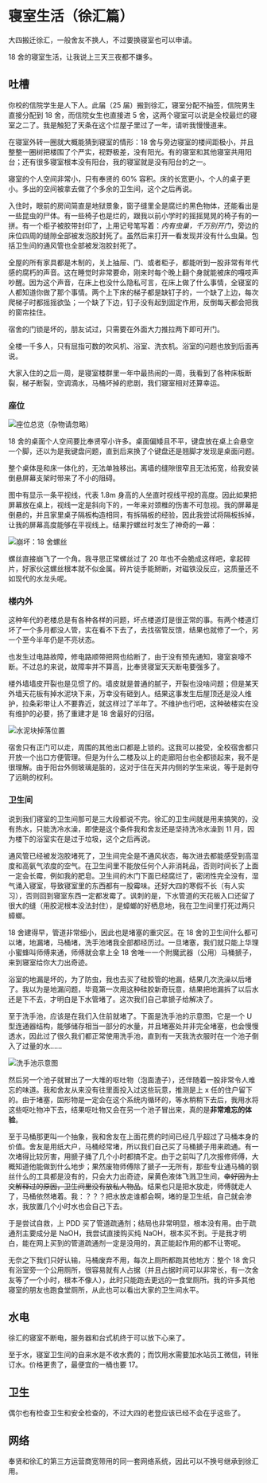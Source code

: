 # 寝室生活（徐汇篇）

大四搬迁徐汇，一般舍友不换人，不过要换寝室也可以申请。

18 舍的寝室生活，让我说上三天三夜都不嫌多。

## 吐槽

你校的信院学生是人下人。此届（25 届）搬到徐汇，寝室分配不抽签，信院男生直接分配到 18 舍，而信院女生也直接进 5 舍，这两个寝室可以说是全校最烂的寝室之二了。我是触犯了天条在这个烂屋子里过了一年，请听我慢慢道来。

在寝室外转一圈就大概能猜到寝室的情形：18 舍与旁边寝室的楼间距极小，并且整整一圈树把楼围了个严实，视野极差，没有阳光。有的寝室和其他寝室共用阳台；还有很多寝室根本没有阳台，我的寝室就是没有阳台的之一。

寝室的个人空间非常小，只有奉贤的 60% 容积。床的长宽更小，个人的桌子更小。多出的空间被拿去做了个多余的卫生间，这个之后再说。

入住时，眼前的房间简直是地狱景象，窗子缝里全是腐烂的黑色物体，还能看出是一些昆虫的尸体。有一些椅子也是烂的，跟我以前小学时的摇摇晃晃的椅子有的一拼。有一个柜子被胶带封印了，上用记号笔写着：_内有虫巢，千万别开门_，旁边的床位四周的缝隙全部被发泡胶封死了。虽然后来打开一看发现并没有什么虫巢。包括卫生间的通风管也全部被发泡胶封死了。

全屋的所有家具都是木制的，关上抽屉、门、或者柜子，都能听到一股非常有年代感的腐朽的声音。这在睡觉时非常要命，刚来时每个晚上翻个身就能被床的嘎吱声吵醒。因为这个声音，在床上也没什么隐私可言，在床上做了什么事情，全寝室的人都知道你做了那个事情。两个上下床的梯子都是缺钉子的，一个缺了上边，每次爬梯子时都摇摇欲坠；一个缺了下边，钉子没有起到固定作用，反倒每天都会把我的窗帘挂住。

宿舍的门锁是坏的，朋友试过，只需要在外面大力推拉两下即可开门。

全楼一千多人，只有屈指可数的吹风机、浴室、洗衣机。浴室的问题也放到后面再说。

大家入住的之后一周，是寝室楼群里一年中最热闹的一周，我看到了各种床板断裂，梯子断裂，空调滴水，马桶坏掉的悲剧，我们寝室相对还算幸运。

### 座位

![座位总览（杂物请忽略）](/images/life/in_dorm2/总览.jpg)

18 舍的桌面个人空间要比奉贤窄小许多。桌面偏矮且不平，键盘放在桌上会悬空一个脚，还以为是我键盘问题，直到后来换了个键盘还是翘脚才发现是桌面问题。

整个桌体是和床一体化的，无法单独移出。离墙的缝隙很窄且无法拓宽，给我安装倒悬屏幕支架时带来了不小的阻碍。

图中有显示一条平视线，代表 1.8m 身高的人坐直时视线平视的高度。因此如果把屏幕放在桌上，视线一定是斜向下的，一年来对颈椎的伤害不可忽视。我的屏幕是倒悬的，并且家里桌子隔板构造相同，有拆隔板的经验，因此我尝试将隔板拆掉，让我的屏幕高度能够在平视线上。结果拧螺丝时发生了神奇的一幕：

![崩坏：18 舍螺丝](/images/life/in_dorm2/螺丝.jpg)

螺丝直接崩飞了一个角。我寻思正常螺丝过了 20 年也不会脆成这样吧，拿起碎片，好家伙这螺丝根本就不似金属。碎片徒手能掰断，对磁铁没反应，这质量还不如现代的水龙头呢。

### 楼内外

这种年代的老楼总是有各种各样的问题，坏点楼道灯是很正常的事。有两个楼道灯坏了一个多月都没人管，实在看不下去了，去找宿管反馈，结果也就修了一个，另一个至今半年仍是不亮状态。

也发生过电路故障，修电路顺带把网也给断了，由于没有预先通知，寝室哀嚎不断。不过总的来说，故障率并不算高，比奉贤寝室天天断电要强多了。

楼外墙墙皮开裂也是见惯了的。墙皮就是普通的腻子，开裂也没啥问题；但是某天外墙天花板有掉水泥块下来，万幸没有砸到人。结果这事发生后屋顶还是没人维护，拉条彩带让人不要靠近，就这样过了半年了。不维护也行吧，这种破楼实在没有维护的必要，扬了重建才是 18 舍最好的归宿。

![水泥块掉落位置](/images/life/in_dorm2/18_ex.jpg)

宿舍只有正门可以走，周围的其他出口都是上锁的。这我可以接受，全校宿舍都只开放一个出口方便管理。但是为什么二楼及以上的走廊阳台也全都锁起来，我不是很理解。由于阳台外侧玻璃是脏的，这对于住在天井内侧的学生来说，等于是剥夺了远眺的权利。

### 卫生间

说到我们寝室的卫生间那可是三大段都说不完。徐汇的卫生间就是用来搞笑的，没有热水，只能洗冷水澡，即使是这个条件我和舍友还是坚持洗冷水澡到 11 月，因为楼下的浴室实在是过于垃圾，这个之后再说。

通风管已经被发泡胶堵死了，卫生间完全是不通风状态，每次进去都能感受到高湿度和高氨气浓度的空气。在卫生间里不能放任何个人非消耗品，否则时间长了上面一定会长霉，例如我的肥皂。卫生间的木门下面已经腐烂了，密闭性完全没有，湿气涌入寝室，导致寝室里的东西都有一股霉味。还好大四的寒假不长（有人实习），否则回到寝室东西一定都发霉了。讽刺的是，下水管道的天花板入口还留了很大的缝（用胶泥根本没法封住），是蟑螂的好栖息地，我在卫生间里打死过两只蟑螂。

18 舍建得早，管道非常细小，因此也是堵塞的重灾区。在 18 舍的卫生间什么都可以堵，地漏堵，马桶堵，洗手池堵我全部都经历过。一旦堵塞，我们就只能上华理小蜜蜂叫师傅来通，师傅就会拿上全 18 舍唯一一个附魔武器（公用）马桶搋子，来到寝室给你大力出奇迹。

浴室的地漏是坏的，为了防虫，我也去买了硅胶管的地漏，结果几次洗澡以后堵了。我以为是地漏问题，毕竟第一次用这种硅胶新奇玩意，结果把地漏拆了以后水还是下不去，才明白是下水管堵了。这次我们自己拿搋子给解决了。

至于洗手池，应该是在我们入住前就堵了。下面是洗手池的示意图，它是一个 U 型连通器结构，能够储存相当一部分的水量，并且堵塞处并非完全堵塞，也会慢慢透水，因此过了很久我们都正常使用洗手池，直到有一天我洗衣服时在一个池子倒入了过量的水……

![洗手池示意图](/images/life/in_dorm2/洗手池示意.png)

然后另一个池子就冒出了一大堆的呕吐物（泡面渣子），还伴随着一股非常令人难忘的味道。我和舍友从来没有往里面投入过这些玩意，推测是上 x 任的住户留下的。由于堵塞，固形物是一定会在这个系统内循环的，等水稍稍下去后，我用水将这些呕吐物冲下去，结果呕吐物又会在另一个池子冒出来，真的是**非常难忘的体验**。

至于马桶那更叫一个抽象，我和舍友在上面花费的时间已经几乎超过了马桶本身的价值。舍友是用纸大户，马桶经常堵，所以我们自己买了马桶搋子用来疏通。有一次堵得比较厉害，用搋子捅了几个小时都搞不定。由于之前叫了几次报修师傅，大概知道他能做到什么地步；果然废物师傅除了搋子一无所有，那些专业通马桶的钢丝什么的工具都是没有的，只会大力出奇迹，屎黄色液体飞溅卫生间，~~幸好因为上文解释过的原因，卫生间里没有放私人物品~~。结果也只是把水放走，师傅就走人了，马桶依然堵着。我：？？？把水放走谁都会啊，堵的是卫生纸，自己就会渗水，我放置几个小时水也会自己下去。

于是尝试自救，上 PDD 买了管道疏通剂；结局也非常明显，根本没有用。由于疏通剂主要成分是 NaOH，我尝试直接购买纯 NaOH，根本买不到。于是我才明白，能在网上买到的管道疏通剂一定是没用的，真正能起作用的都不让寄呢。

无奈之下我们只好认输，马桶废弃不用，每次上厕所都跑其他地方：整个 18 舍只有浴室旁一个公用厕所，很容易就有人占据（并且占据时间可以非常长，有一次舍友等了一个小时，根本不像人），此时只能跑去更远的一食堂厕所。我的许多其他寝室的朋友也跑食堂厕所，从此也可以看出大家的卫生间水平。

## 水电

徐汇的寝室不断电，服务器和台式机终于可以放下心来了。

至于水，寝室卫生间的自来水是不收水费的；而饮用水需要加水站员工微信，转账订水。价格更贵了，最便宜的一桶也要 17。

## 卫生

偶尔也有检查卫生和安全检查的，不过大四的老登应该已经不会在乎这些了。

## 网络

奉贤和徐汇的第三方运营商宽带用的同一套网络系统，因此可以不换号继承到徐汇用。

